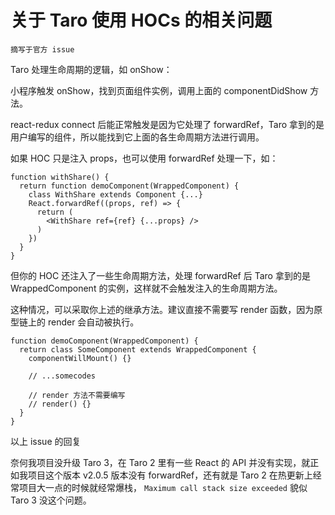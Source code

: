 # 关于 Taro 使用 HOCs 的相关问题

``摘写于官方 issue``

Taro 处理生命周期的逻辑，如 onShow：

小程序触发 onShow，找到页面组件实例，调用上面的 componentDidShow 方法。

react-redux connect 后能正常触发是因为它处理了 forwardRef，Taro 拿到的是用户编写的组件，所以能找到它上面的各生命周期方法进行调用。

如果 HOC 只是注入 props，也可以使用 forwardRef 处理一下，如：
```
function withShare() {
  return function demoComponent(WrappedComponent) {
    class WithShare extends Component {...}
    React.forwardRef((props, ref) => {
      return (
        <WithShare ref={ref} {...props} />
      )
    })
  }
}
```
但你的 HOC 还注入了一些生命周期方法，处理 forwardRef 后 Taro 拿到的是 WrappedComponent 的实例，这样就不会触发注入的生命周期方法。

这种情况，可以采取你上述的继承方法。建议直接不需要写 render 函数，因为原型链上的 render 会自动被执行。
```
function demoComponent(WrappedComponent) {
  return class SomeComponent extends WrappedComponent {
    componentWillMount() {}

    // ...somecodes

    // render 方法不需要编写
    // render() {}
  }
}
```

以上 issue 的回复

奈何我项目没升级 Taro 3，在 Taro 2 里有一些 React 的 API 并没有实现，就正如我项目这个版本 v2.0.5 版本没有 forwardRef，还有就是 Taro 2 在热更新上经常项目大一点的时候就经常爆栈，
``Maximum call stack size exceeded``
貌似 Taro 3 没这个问题。

